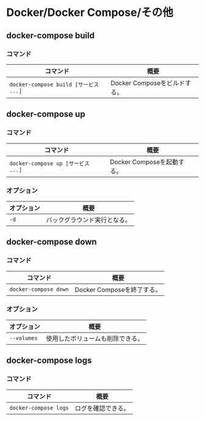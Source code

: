# Docker/Docker Compose/その他

## docker-compose build

### コマンド

| コマンド                              | 概要                         |
| ------------------------------------- | ---------------------------- |
| `docker-compose build [サービス ...]` | Docker Composeをビルドする。 |

## docker-compose up

### コマンド

| コマンド                           | 概要                       |
| ---------------------------------- | -------------------------- |
| `docker-compose up [サービス ...]` | Docker Composeを起動する。 |

### オプション

| オプション | 概要                         |
| ---------- | ---------------------------- |
| `-d`       | バックグラウンド実行となる。 |

## docker-compose down

### コマンド

| コマンド              | 概要                       |
| --------------------- | -------------------------- |
| `docker-compose down` | Docker Composeを終了する。 |

### オプション

| オプション  | 概要                             |
| ----------- | -------------------------------- |
| `--volumes` | 使用したボリュームも削除できる。 |

## docker-compose logs

### コマンド

| コマンド              | 概要               |
| --------------------- | ------------------ |
| `docker-compose logs` | ログを確認できる。 |
